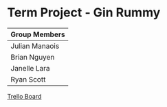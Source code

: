 # Term Project - Gin Rummy
| Group Members |
|---------------|
| Julian Manaois |
| Brian Nguyen |
| Janelle Lara |
| Ryan Scott |

[Trello Board](https://trello.com/invite/csc667termproject1/ATTI6727566e088be7a9c7dbf93c84014e9e724C15A0)
